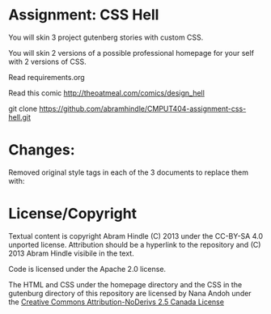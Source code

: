 Assignment: CSS Hell
====================

You will skin 3 project gutenberg stories with custom CSS.

You will skin 2 versions of a possible professional homepage for your
self with 2 versions of CSS.

Read requirements.org

Read this comic http://theoatmeal.com/comics/design_hell

git clone https://github.com/abramhindle/CMPUT404-assignment-css-hell.git

Changes:
=========

Removed original style tags in each of the 3 documents to replace them with: <link rel="stylesheet" href="css/gut_style.css" type="text/css"/>


License/Copyright
=================

Textual content is copyright Abram Hindle (C) 2013 under the CC-BY-SA
4.0 unported license. Attribution should be a hyperlink to the
repository and (C) 2013 Abram Hindle visibile in the text.

Code is licensed under the Apache 2.0 license.

The HTML and CSS under the homepage directory and the CSS in the gutenburg directory of this repository are licensed by Nana Andoh under the [Creative Commons Attribution-NoDerivs 2.5 Canada License](https://creativecommons.org/licenses/by-nd/2.5/ca/) 


